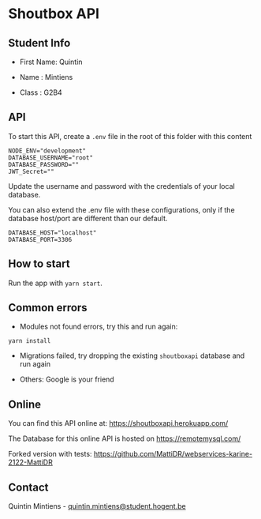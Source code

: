 # Shoutbox API
## Student Info

* First Name: Quintin

* Name : Mintiens

* Class : G2B4

## API
To start this API, create a `.env` file in the root of this folder with this content

```
NODE_ENV="development"
DATABASE_USERNAME="root"
DATABASE_PASSWORD=""
JWT_Secret=""
```

Update the username and password with the credentials of your local database.

You can also extend the .env file with these configurations, only if the database host/port are different than our default.

```
DATABASE_HOST="localhost"
DATABASE_PORT=3306
```

## How to start

Run the app with `yarn start`.

## Common errors

* Modules not found errors, try this and run again:

```
yarn install
```

* Migrations failed, try dropping the existing `shoutboxapi` database and run again


* Others: Google is your friend

## Online

You can find this API online at: https://shoutboxapi.herokuapp.com/

The Database for this online API is hosted on https://remotemysql.com/

Forked version with tests:
https://github.com/MattiDR/webservices-karine-2122-MattiDR


## Contact

Quintin Mintiens - quintin.mintiens@student.hogent.be

